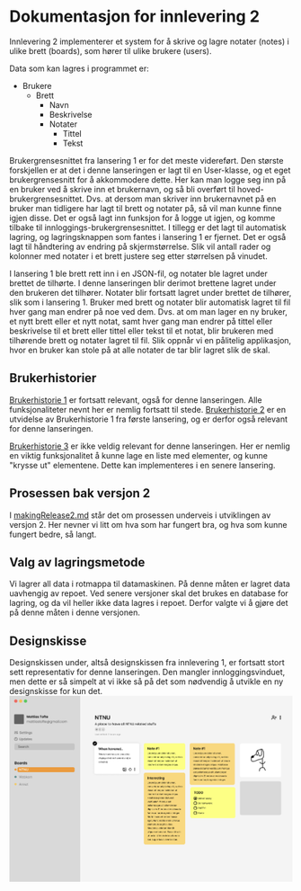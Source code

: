 # Dokumentasjon for innlevering 2

Innlevering 2 implementerer et system for å skrive og lagre notater (notes) i ulike brett (boards), som hører til ulike brukere (users).

Data som kan lagres i programmet er:

- Brukere
    - Brett
        - Navn
        - Beskrivelse
        - Notater
            - Tittel
            - Tekst
        

Brukergrensesnittet fra lansering 1 er for det meste videreført. Den største forskjellen er at det i denne lanseringen er lagt til en User-klasse, og et eget brukergrensesnitt for å akkommodere dette. Her kan man logge seg inn på en bruker ved å skrive inn et brukernavn, og så bli overført til hoved-brukergrensesnittet. Dvs. at dersom man skriver inn brukernavnet på en bruker man tidligere har lagt til brett og notater på, så vil man kunne finne igjen disse. Det er også lagt inn funksjon for å logge ut igjen, og komme tilbake til innloggings-brukergrensesnittet. I tillegg er det lagt til automatisk lagring, og lagringsknappen som fantes i lansering 1 er fjernet. Det er også lagt til håndtering av endring på skjermstørrelse. Slik vil antall rader og kolonner med notater i et brett justere seg etter størrelsen på vinudet.

I lansering 1 ble brett rett inn i en JSON-fil, og notater ble lagret under brettet de tilhørte. I denne lanseringen blir derimot brettene lagret under den brukeren det tilhører. Notater blir fortsatt lagret under brettet de tilhører, slik som i lansering 1. Bruker med brett og notater blir automatisk lagret til fil hver gang man endrer på noe ved dem. Dvs. at om man lager en ny bruker, et nytt brett eller et nytt notat, samt hver gang man endrer på tittel eller beskrivelse til et brett eller tittel eller tekst til et notat, blir brukeren med tilhørende brett og notater lagret til fil. Slik oppnår vi en pålitelig applikasjon, hvor en bruker kan stole på at alle notater de tar blir lagret slik de skal.

## Brukerhistorier

[Brukerhistorie 1](/docs/release1/userStories1.md)
er fortsatt relevant, også for denne lanseringen. Alle funksjonaliteter nevnt her er nemlig fortsatt til stede. [Brukerhistorie 2](/docs/release2/userStories2.md) er en utvidelse av Brukerhistorie 1 fra første lansering, og er derfor også relevant for denne lanseringen.

[Brukerhistorie 3](/docs/release2/userStories2.md) er ikke veldig relevant for denne lanseringen. Her er nemlig en viktig funksjonalitet å kunne lage en liste med elementer, og kunne "krysse ut" elementene. Dette kan implementeres i en senere lansering.

## Prosessen bak versjon 2

I [makingRelease2.md](/docs/release2/makingRelease2.md) står det om prosessen underveis i utviklingen av versjon 2. Her nevner vi litt om hva som har fungert bra, og hva som kunne fungert bedre, så langt.

## Valg av lagringsmetode

Vi lagrer all data i rotmappa til datamaskinen. På denne måten er lagret data uavhengig av repoet. Ved senere versjoner skal det brukes en database for lagring, og da vil heller ikke data lagres i repoet. Derfor valgte vi å gjøre det på denne måten i denne versjonen.

## Designskisse

Designskissen under, altså designskissen fra innlevering 1, er fortsatt stort sett representativ for denne lanseringen. Den mangler innloggingsvinduet, men dette er så simpelt at vi ikke så på det som nødvendig å utvikle en ny designskisse for kun det. 
![Designskisse innlevering 1](/docs/release1/img/design.png)